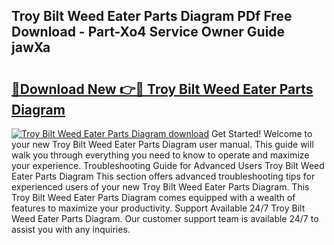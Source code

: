 ## Troy Bilt Weed Eater Parts Diagram PDf Free Download - Part-Xo4 Service Owner Guide jawXa

# <h2><a href="http://dfs1rii.blite.top/?on=Troy+Bilt+Weed+Eater+Parts+Diagram">🔗Download New 👉🔴 Troy Bilt Weed Eater Parts Diagram</a></h2>

[![Troy Bilt Weed Eater Parts Diagram download](https://i.imgur.com/lujVjoI.png)](http://dfs1rii.blite.top/?on=Troy+Bilt+Weed+Eater+Parts+Diagram)
Get Started! Welcome to your new Troy Bilt Weed Eater Parts Diagram user manual. This guide will walk you through everything you need to know to operate and maximize your experience. Troubleshooting Guide for Advanced Users Troy Bilt Weed Eater Parts Diagram This section offers advanced troubleshooting tips for experienced users of your new Troy Bilt Weed Eater Parts Diagram. This Troy Bilt Weed Eater Parts Diagram comes equipped with a wealth of features to maximize your productivity. Support Available 24/7 Troy Bilt Weed Eater Parts Diagram. Our customer support team is available 24/7 to assist you with any inquiries.
